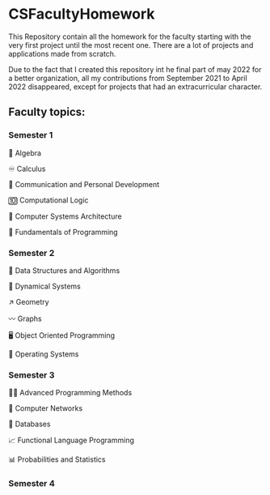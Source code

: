 # CSFacultyHomework
This Repository contain all the homework for the faculty starting with the very first project until the most recent one. There are a lot of projects and applications made from scratch.

Due to the fact that I created this repository int he final part of may 2022 for a better organization, all my contributions from September 2021 to April 2022 disappeared, except for projects that had an extracurricular character.

## Faculty topics:

### Semester 1

🔢 Algebra

♾️ Calculus

💬 Communication and Personal Development

🔟 Computational Logic

💾 Computer Systems Architecture

🐍 Fundamentals of Programming

### Semester 2

🌴 Data Structures and Algorithms

🔄 Dynamical Systems

↗ Geometry

〰️ Graphs

🖥️ Object Oriented Programming

🐧 Operating Systems

### Semester 3

👨‍💻️ Advanced Programming Methods

📶 Computer Networks

💾 Databases

📈 Functional Language Programming

📊 Probabilities and Statistics

### Semester 4

